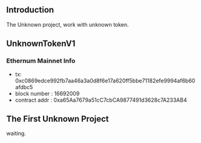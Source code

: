 ## Introduction

The Unknown project, work with unknown token.

## UnknownTokenV1

### Ethernum Mainnet Info

- tx: 0xc0869edce992fb7aa46a3a0d8f6e17a620ff5bbe71182efe9994af6b60afdbc5
- block number : 16692009
- contract addr : 0xa65Aa7679a51cC7cbCA9877491d3628c7A233AB4

## The First Unknown Project

waiting.
